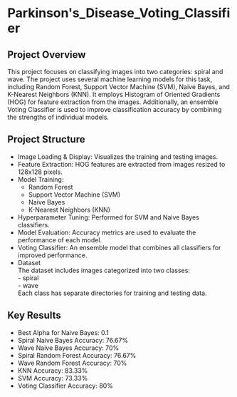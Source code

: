 # Parkinson's_Disease_Voting_Classifier
## **Project Overview**<br>
This project focuses on classifying images into two categories: spiral and wave. The project uses several machine learning models for this task, including Random Forest, Support Vector Machine (SVM), Naive Bayes, and K-Nearest Neighbors (KNN). It employs Histogram of Oriented Gradients (HOG) for feature extraction from the images. Additionally, an ensemble Voting Classifier is used to improve classification accuracy by combining the strengths of individual models.

## **Project Structure**<br>
- Image Loading & Display: Visualizes the training and testing images.<br>
- Feature Extraction: HOG features are extracted from images resized to 128x128 pixels.<br>
- Model Training:<br>
    - Random Forest<br>
    - Support Vector Machine (SVM)<br>
    - Naive Bayes<br>
    - K-Nearest Neighbors (KNN)<br>
- Hyperparameter Tuning: Performed for SVM and Naive Bayes classifiers.<br>
- Model Evaluation: Accuracy metrics are used to evaluate the performance of each model.<br>
- Voting Classifier: An ensemble model that combines all classifiers for improved performance.<br>
- Dataset<br>
    The dataset includes images categorized into two classes:<br>
      - spiral<br>
      - wave<br>
    Each class has separate directories for training and testing data.<br>

## **Key Results**<br>
- Best Alpha for Naive Bayes: 0.1<br>
- Spiral Naive Bayes Accuracy: 76.67%<br>
- Wave Naive Bayes Accuracy: 70%<br>
- Spiral Random Forest Accuracy: 76.67%<br>
- Wave Random Forest Accuracy: 70%<br>
- KNN Accuracy: 83.33%<br>
- SVM Accuracy: 73.33%<br>
- Voting Classifier Accuracy: 80%<br>
